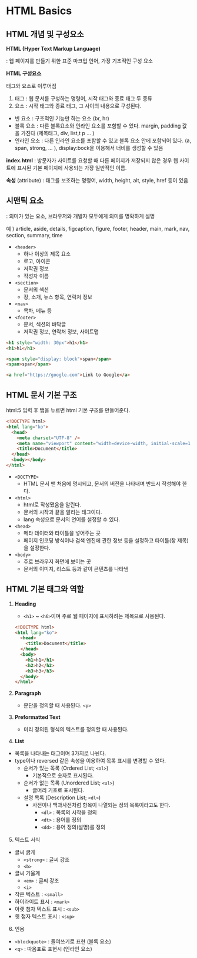 # HTML Basics

## HTML 개념 및 구성요소

**HTML (Hyper Text Markup Language)**

: 웹 페이지를 만들기 위한 표준 마크업 언어, 가장 기초적인 구성 요소

**HTML 구성요소**

태그와 요소로 이루어짐

1. 태그 : 웹 문서를 구성하는 명령어, 시작 태그와 종료 태그 두 종류
2. 요소 : 시작 태그와 종료 태그, 그 사이의 내용으로 구성된다.

- 빈 요소
  : 구조적인 기능만 하는 요소 (br, hr)
- 블록 요소
  : 다른 블록요소와 인라인 요소를 포함할 수 있다. margin, padding 값을 가진다 (제목태그, div, list,t p … )
- 인라인 요소
  : 다른 인라인 요소를 포함할 수 있고 블록 요소 안에 포함되어 있다. (a, span, strong, … ), display:bock을 이용해서 너비를 생성할 수 있음

**index.html** : 방문자가 사이트를 요청할 때 다른 페이지가 저장되지 않은 경우 웹 사이트에 표시된 기본 페이지에 사용되는 가장 일반적인 이름.

**속성** (attribute) : 태그를 보조하는 명령어, width, height, alt, style, href 등이 있음

## **시맨틱 요소**

: 의미가 있는 요소, 브라우저와 개발자 모두에게 의미를 명확하게 설명

예 ) article, aside, details, figcaption, figure, footer, header, main, mark, nav, section, summary, time

- `<header>`
  - 하나 이상의 제목 요소
  - 로고, 아이콘
  - 저작권 정보
  - 작성자 이름
- `<section>`
  - 문서의 섹션
  - 장, 소개, 뉴스 항목, 연락처 정보
- `<nav>`
  - 목차, 메뉴 등
- `<footer>`
  - 문서, 섹션의 바닥글
  - 저작권 정보, 연락처 정보, 사이트맵

```html
<h1 style="width: 30px">h1</h1>
<h1>h1</h1>

<span style="display: block">span</span>
<span>span</span>

<a href="https://google.com">Link to Google</a>
```

## HTML 문서 기본 구조

html:5 입력 후 탭을 누르면 html 기본 구조를 만들어준다.

```html
<!DOCTYPE html>
<html lang="ko">
  <head>
    <meta charset="UTF-8" />
    <meta name="viewport" content="width=device-width, initial-scale=1.0" />
    <title>Document</title>
  </head>
  <body></body>
</html>
```

- `<DOCTYPE>`
  - HTML 문서 맨 처음에 명시되고, 문서의 버전을 나타내며 반드시 작성해야 한다.
- `<html>`
  - html로 작성됐음을 알린다.
  - 문서의 시작과 끝을 알리는 태그이다.
  - lang 속성으로 문서의 언어를 설정할 수 있다.
- `<head>`
  - 메타 데이터와 타이틀을 넣어주는 곳
  - 페이지 인코딩 방식이나 검색 엔진에 관한 정보 등을 설정하고 타이틀(창 제목)을 설정한다.
- `<body>`
  - 주로 브라우저 화면에 보이는 곳
  - 문서의 이미지, 리스트 등과 같이 콘텐츠를 나타냄

## HTML 기본 태그와 역할

1. **Heading**

   - `<h1>` ~ `<h6>`이며 주로 웹 페이지에 표시하려는 제목으로 사용된다.

   ```html
   <!DOCTYPE html>
   <html lang="ko">
     <head>
       <title>Document</title>
     </head>
     <body>
       <h1>h1</h1>
       <h2>h2</h2>
       <h3>h3</h3>
     </body>
   </html>
   ```

2. **Paragraph**
   - 문단을 정의할 때 사용된다. `<p>`
3. **Preformatted Text**
   - 미리 정의된 형식의 텍스트를 정의할 때 사용된다.
4. **List**

- 목록을 나타내는 태그이며 3가지로 나뉜다.
- type이나 reversed 같은 속성을 이용하여 목록 표시를 변경할 수 있다.
  - 순서가 있는 목록 (Ordered List; `<ol>`)
    - 기본적으로 숫자로 표시된다.
  - 순서가 없는 목록 (Unordered List; `<ul>`)
    - 글머리 기호로 표시된다.
  - 설명 목록 (Description List; `<dl>`)
    - 사전이나 백과사전처럼 항목이 나열되는 정의 목록이라고도 한다.
      - `<dl>` : 목록의 시작을 정의
      - `<dt>` : 용어를 정의
      - `<dd>` : 용어 정의(설명)를 정의

5. 텍스트 서식

- 글씨 굵게
  - `<strong>` : 글씨 강조
  - `<b>`
- 글씨 기울게
  - `<em>` : 글씨 강조
  - `<i>`
- 작은 텍스트 : `<small>`
- 하이라이트 표시 : `<mark>`
- 아랫 첨자 텍스트 표시 : `<sub>`
- 윗 첨자 텍스트 표시 : `<sup>`

6. 인용

- `<blockquote>` : 들여쓰기로 표현 (블록 요소)
- `<q>` : 따옴표로 표현시 (인라인 요소)
